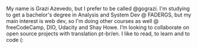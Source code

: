 My name is Grazi Azevedo, but I prefer to be called @gograzi. I'm studying to get a bachelor's degree in Analysis and System Dev @ FADERGS, but my main interest is web dev, so I'm doing other courses as well @ freeCodeCamp, DIO, Udacity and Shay Howe. I’m looking to collaborate on open source projects with translation pt-br/en.
I like to read, to learn and to code (:

<!---
gograzi/gograzi is a ✨ special ✨ repository because its `README.md` (this file) appears on your GitHub profile.
You can click the Preview link to take a look at your changes.
--->
